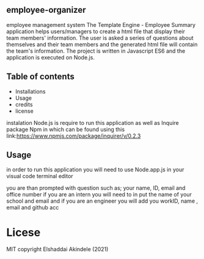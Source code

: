 ## employee-organizer

employee management system 
The Template Engine - Employee Summary application helps users/managers to create a html file that display their team members' information. The user is asked a series of questions about themselves and their team members and the generated html file will contain the team's information. The project is written in Javascript ES6 and the application is executed on Node.js.

## Table of contents
- Installations
-  Usage
-  credits
-  license

instalation 
Node.js is require to run this application as well as Inquire package Npm
in which can be found using this link:https://www.npmjs.com/package/inquirer/v/0.2.3

## Usage
 in order to run this application you will need to use
 Node.app.js 
 in your visual code terminal editor
 
 you are than prompted with question  such as;
 your name, ID, email and office number
 if you are an intern you will need to in put the name of your school and email
 and if you are an engineer you will add you workID, name , email and github acc
 
# Licese 
 MIT
copyright 
Elshaddai Akindele (2021)
